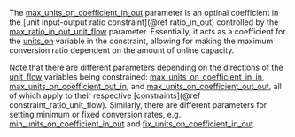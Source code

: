The [max\_units\_on\_coefficient\_in\_out](@ref) parameter is an optinal coefficient in the
[unit input-output ratio constraint](@ref ratio_in_out) controlled by the [max\_ratio\_in\_out\_unit\_flow](@ref) parameter.
Essentially, it acts as a coefficient for the [units\_on](@ref) variable in the constraint,
allowing for making the maximum conversion ratio dependent on the amount of online capacity.

Note that there are different parameters depending on the directions of the [unit\_flow](@ref) variables
being constrained: [max\_units\_on\_coefficient\_in\_in](@ref), [max\_units\_on\_coefficient\_out\_in](@ref), and
[max\_units\_on\_coefficient\_out\_out](@ref), all of which apply to their respective [constraints](@ref constraint_ratio_unit_flow).
Similarly, there are different parameters for setting minimum or fixed conversion rates, e.g. 
[min\_units\_on\_coefficient\_in\_out](@ref) and [fix\_units\_on\_coefficient\_in\_out](@ref).